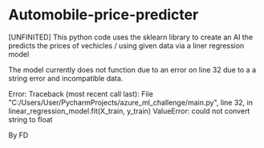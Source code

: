 # Automobile-price-predicter
[UNFINITED]
This python code uses the sklearn library to create an AI the predicts the prices of vechicles /
using given data via a liner regression model

The model currently does not function due to an error on line 32 due to a a string error and incompatible data.

Error:
Traceback (most recent call last):
  File "C:/Users/User/PycharmProjects/azure_ml_challenge/main.py", line 32, in <module>
    linear_regression_model.fit(X_train, y_train)
  ValueError: could not convert string to float

By FD
